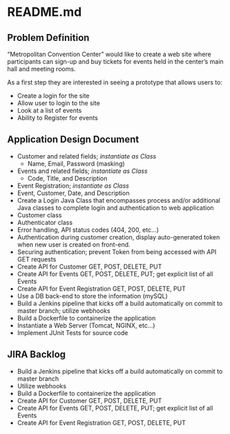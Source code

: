 # README.md

## Problem Definition
“Metropolitan Convention Center” would like to create a web site where participants can sign-up and buy tickets for events held in the center’s main hall and meeting rooms.

As a first step they are interested in seeing a prototype that allows users to:
* Create a login for the site
* Allow user to login to the site
* Look at a list of events
* Ability to Register for events

## Application Design Document
* Customer and related fields; _instantiate as Class_
  * Name, Email, Password (masking)
* Events and related fields; _instantiate as Class_
  * Code, Title, and Description
*	Event Registration; _instantiate as Class_
  *	Event, Customer, Date, and Description
*	Create a Login Java Class that encompasses process and/or additional Java classes to complete login and authentication to web application
  * Customer class
  *	Authenticator class
  *	Error handling, API status codes (404, 200, etc…)
*	Authentication during customer creation, display auto-generated token when new user is created on front-end.
  *	Securing authentication; prevent Token from being accessed with API GET requests
*	Create API for Customer GET, POST, DELETE, PUT
*	Create API for Events GET, POST, DELETE, PUT; get explicit list of all Events
*	Create API for Event Registration GET, POST, DELETE, PUT
*	Use a DB back-end to store the information (mySQL)
*	Build a Jenkins pipeline that kicks off a build automatically on commit to master branch; utilize webhooks
*	Build a Dockerfile to containerize the application
*	Instantiate a Web Server (Tomcat, NGINX, etc…)
*	Implement JUnit Tests for source code

## JIRA Backlog
*	Build a Jenkins pipeline that kicks off a build automatically on commit to master branch
  *	Utilize webhooks
*	Build a Dockerfile to containerize the application
*	Create API for Customer GET, POST, DELETE, PUT
*	Create API for Events GET, POST, DELETE, PUT; get explicit list of all Events
*	Create API for Event Registration GET, POST, DELETE, PUT
